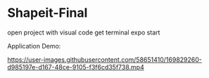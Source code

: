 # Shapeit-Final

open project with visual code 
get terminal 
expo start

Application Demo:

https://user-images.githubusercontent.com/58651410/169829260-d985197e-d167-48ce-9105-f3f6cd35f738.mp4

